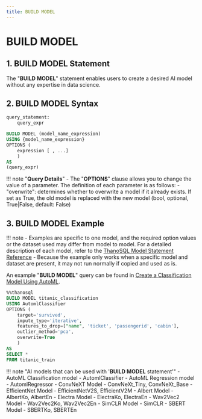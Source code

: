 ```yaml
---
title: BUILD MODEL 
---
```


# __BUILD MODEL__

## __1. BUILD MODEL Statement__

The "__BUILD MODEL__" statement enables users to create a desired AI model without any expertise in data science. 

## __2. BUILD MODEL Syntax__

```sql
query_statement:
    query_expr

BUILD MODEL (model_name_expression)
USING {model_name_expression}
OPTIONS (
    expression [ , ...]
    )
AS
(query_expr)
```

!!! note "__Query Details__"
    - The "__OPTIONS__" clause allows you to change the value of a parameter. The definition of each parameter is as follows:
        - "overwrite": determines whether to overwrite a model if it already exists. If set as True, the old model is replaced with the new model (bool, optional, True|False, default: False)

## __3. BUILD MODEL Example__

!!! note
    - Examples are specific to one model, and the required option values ​​or the dataset used may differ from model to model. For a detailed description of each model, refer to the [ThanoSQL Model Statement Reference](/en/how-to_guides/reference/#thanosql-model-statement-reference)
    - Because the example only works when a specific model and dataset are present, it may not run normally if copied and used as is.

An example "__BUILD MODEL__" query can be found in  [Create a Classification Model Using AutoML](/en/tutorials/Thanosql_ml/classification/automl_classification/).

```sql
%%thanosql
BUILD MODEL titanic_classification
USING AutomlClassifier
OPTIONS (
    target='survived',
    impute_type='iterative',
    features_to_drop=["name", 'ticket', 'passengerid', 'cabin'],
    outlier_method='pca',
    overwrite=True
    )
AS
SELECT *
FROM titanic_train
```

!!! note "AI models that can be used with '__BUILD MODEL__ statement'"
    - AutoML Classification model - AutomlClassifier
    - AutoML Regression model - AutomlRegressor
    - ConvNeXT Model - ConvNeXt_Tiny, ConvNeXt_Base
    - EfficientNet Model - EfficientNetV2S, EfficientV2M
    - Albert Model - AlbertKo, AlbertEn
    - Electra Model - ElectraKo, ElectraEn
    - Wav2Vec2 Model - Wav2Vec2Ko, Wav2Vec2En
    - SimCLR Model - SimCLR
    - SBERT Model - SBERTKo, SBERTEn